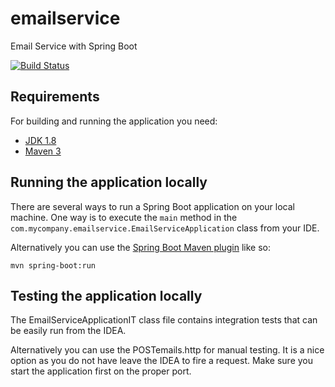 # emailservice
Email Service with Spring Boot

[![Build Status](https://travis-ci.org/kekedigabor92/emailservice/builds)](https://travis-ci.org/kekedigabor92/emailservice/builds)

## Requirements

For building and running the application you need:

- [JDK 1.8](http://www.oracle.com/technetwork/java/javase/downloads/jdk8-downloads-2133151.html)
- [Maven 3](https://maven.apache.org)

## Running the application locally

There are several ways to run a Spring Boot application on your local machine. One way is to execute the `main` method in the `com.mycompany.emailservice.EmailServiceApplication` class from your IDE.

Alternatively you can use the [Spring Boot Maven plugin](https://docs.spring.io/spring-boot/docs/current/reference/html/build-tool-plugins-maven-plugin.html) like so:

```shell
mvn spring-boot:run
```

## Testing the application locally

The EmailServiceApplicationIT class file contains integration tests that can be easily run from the IDEA. 

Alternatively you can use the POSTemails.http for manual testing.
It is a nice option as you do not have leave the IDEA to fire a request.
Make sure you start the application first on the proper port.

